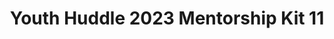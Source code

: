 ---
title: Youth Huddle 2023 Mentorship Kit 11
redirect_to: https://drive.google.com/drive/u/1/folders/1YjrrGc0xLI9_hOhbyLWISpGF_2wGUIxo
redirect_from: 
  - /YH23Kit-IceE
  - /yh23kit-icee
---